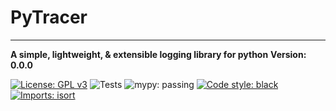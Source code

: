 # PyTracer

---
**A simple, lightweight, & extensible logging library for python**
**Version: 0.0.0**

[![License: GPL v3](https://img.shields.io/badge/License-GPLv3-blue.svg)](https://www.gnu.org/licenses/gpl-3.0) ![Tests](https://github.com/ErisFletcher/py_tracer/actions/workflows/tests.yml/badge.svg) ![mypy: passing](https://img.shields.io/static/v1?label=mypy&message=passing&color=green) [![Code style: black](https://img.shields.io/badge/code%20style-black-000000.svg)](https://github.com/psf/black) [![Imports: isort](https://img.shields.io/badge/%20imports-isort-%231674b1?style=flat&labelColor=ef8336)](https://pycqa.github.io/isort/)
